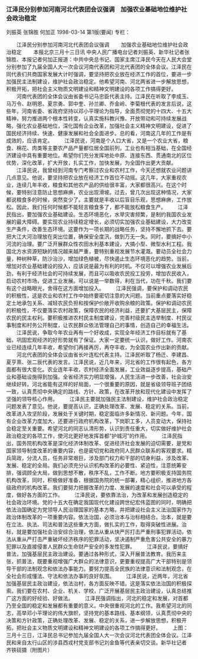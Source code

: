 ### 江泽民分别参加河南河北代表团会议强调　加强农业基础地位维护社会政治稳定
刘振英  张锦胜 何加正
1998-03-14
第1版(要闻)
专栏：

　　江泽民分别参加河南河北代表团会议强调
　　加强农业基础地位维护社会政治稳定
　　本报北京三月十三日讯  中央人民广播电台记者刘振英、新华社记者张锦胜、本报记者何加正报道：中共中央总书记、国家主席江泽民今天在人民大会堂分别参加了九届全国人大一次会议河南代表团和河北代表团的全体会议。江泽民在同代表们共商国家发展大计时强调，要坚持把农业放在经济工作的首位，要进一步加强民主法制建设，维护社会政治稳定。他希望河南、河北两省进一步解放思想，积极开拓，把社会主义物质文明建设和精神文明建设的各项工作搞得更好。
　　河南代表团的全体会议由省委书记马忠臣代表主持。江泽民在听取了李成玉、马万令、赵明恩、夏宗勇、郭中奎、孙兰卿、乔金岭、李菊根代表的发言后说，这些年，河南省委、省政府坚持以邓小平理论为指导，全面贯彻党的十四大、十五大精神，努力推进两个根本性转变，认真实施科教兴豫、开放带动和可持续发展战略，强化农业基础地位，深化国有企业改革，加强社会主义精神文明建设，促进了国民经济持续、快速、健康发展和社会全面进步。总的看，河南这几年的工作是有成效的，应该肯定。
　　江泽民说，河南是个人口大省，又是一个农业大省，粮食、棉花、肉类等主要农产品产量都位居全国前列，工业也有相当基础，在全国经济建设中具有重要地位。希望你们充分发挥地处中原、连接东西、贯通南北的区位优势，深化改革，扩大开放，扎实工作，加快发展，为全国作出更大贡献。
　　江泽民说，我曾经到河南专门考察过农业和农村工作，今天还想就农业问题讲几点意见。他说，要坚持把农业放在经济工作首位不动摇。这几年，大家重视农业，连续几年丰收，粮食和其他农产品的供给很丰富，大家都很高兴。在这个时候，要特别注意防止思想麻痹，农业出现滑坡。过去，曾几次出现这种情况，大家都说粮食多的时候，突然变少了。主要就是丰收以后盲目乐观，思想麻痹，工作放松。因此，我们任何时候都不能轻言粮食多了，都不能放松粮食生产。
　　江泽民指出，要加强农业基础建设。生态环境恶化，水旱灾害频繁，是制约我国农业发展的最大障碍。要实现农业持续稳定增长，必须切实加强农业基础建设，大力改变生产条件，改善生态环境。这要作为一项长期的战略任务，坚持不懈地抓下去。要把大江大河治理放在突出位置，确保安全度汛，做到万无一失。同时，要搞好中小河流的治理。要广泛开展群众性农田水利基本建设，大搞小型、微型水利工程。我国北方水资源短缺的情况越来越严重，要特别重视发展节水灌溉。要动员全社会力量，种树种草，防沙治沙，增加绿色植被，尽快遏止生态环境恶化的趋势。当前，增加对农业基础建设的投入，应该说是最为有利的时机。不仅可以增强农业发展后劲，有利于经济社会的可持续发展，而且可以吸收农民投工投劳，增加农民收入，启动农村市场，促进工业发展。可以说是一举数得，利在当代，功在千秋。我们要有这个战略眼光，舍得在这方面增加投入。
　　江泽民强调，要保护和调动农民的积极性，这是农业和农村工作中始终要密切注意的大问题。当前重点要落实好稳定土地承包关系、减轻农民负担和按保护价敞开收购余粮的政策。保护和调动农民的积极性，不仅要落实农村政策，保障农民的经济利益，还要扩大基层民主，保障农民的民主权利。要积极推进农村民主制度建设，完善村级民主选举制度、村民议事制度和村务公开制度，让农民群众依法管理自己的事情，创造自己的幸福生活。
　　江泽民说，争取今年农业再有一个好收成，实现全年经济工作目标就有了基础，巩固宏观经济的好形势就有了保证。大家一定要统一认识，做好工作。河南农业已经连续几年丰收，希望你们再接再厉，再夺丰收，为全国农业作出新的贡献。
　　河北代表团的全体会议由省长叶连松代表主持。江泽民听取了杨迁、李建昌、夏亨熹、张二辰代表的发言。江泽民说，近几年来，河北省的工作很有起色，各方面都有很大变化。农业连年丰收，农村经济全面发展，工业效益逐步提高，基础产业和基础设施得到加强。全省经济实力明显增强，人民生活进一步改善，社会治安继续好转。河北省能有这样的好局面，一个很重要的原因，就是省级领导班子团结一致，认真贯彻中央确定的路线、方针、政策，在改革开放和现代化建设中发挥了坚强的领导核心作用。
　　江泽民主要就加强民主法制建设，维护社会政治稳定问题发表了意见。他说，要提高认识，正确处理改革、发展、稳定的关系。当前，改革进入攻坚阶段，发展处于关键时期，稳定面临许多新情况、新问题。今年，国有企业改革力度加大，还要进行政府机构改革，下岗职工多，人员变动大，保持社会稳定至关重要。希望河北的同志认清形势，认识到责任重大，切实做好维护社会政治稳定的各项工作，使河北更好地发挥首都“护城河”的作用。
　　江泽民指出，国务院机构改革是深化经济体制改革、促进经济社会发展的迫切需要，是党和国家领导制度改革的重要内容，也是密切党和政府同人民群众联系的客观要求。精兵简政，分流人员，任务非常艰巨，涉及部门权力和干部的切身利益，涉及改革、发展、稳定的全局。我们必须充分认识机构改革的必要性、紧迫性，注意统筹安排，强调顾全大局，做到思想不散，秩序不乱，工作不断。地方要积极支持国务院机构改革，同时，积极做好准备，根据国务院的统一部署，精心组织，推进地方各级政府的机构改革。我们要努力把握改革的力度、发展的速度和社会可以承受的程度，做好各方面的工作。
　　江泽民说，要依靠法治，为改革和发展创造稳定的社会政治环境。党的十五大在确定我国现代化建设跨世纪宏伟蓝图的同时，明确把依法治国确定为党领导人民治理国家的基本方略，并把建设社会主义法治国家作为政治体制改革的一项重要内容。依法治国，必须治本与治标相结合。治本，就是要在立法、执法、司法和普法这些重大方面，做扎实的工作，取得突破性进展。治标，就是要加强社会治安综合治理，依法从重从快严厉打击严重刑事犯罪活动，依法从重从严打击严重破坏经济秩序的犯罪活动，坚决遏制严重危害公共安全的暴力犯罪以及直接侵害人民群众生命财产安全的多发性犯罪。
　　江泽民说，要搞好普法，加强基层民主政治建设。要通过各种形式，深入开展普法教育。我历来主张，抓普法，既要重视增强广大群众的法律意识，更要重视提高广大干部特别是领导干部的法制观念和依法办事能力。要努力提高全民族的法律意识和法制观念，在全社会形成懂法、守法和依法办事的良好氛围。
　　江泽民说，近两年，河北省加强基层民主政治建设，依法治村，各方面反映不错。这是落实依法治国的积极探索。我们要在农村、企业、机关、学校，广泛开展基层民主政治建设，认真总结推广这方面的好经验、好做法。
　　江泽民强调指出，河北的稳定和发展，对首都乃至全国的稳定和发展都有重要的意义。中央很重视河北的工作。我希望河北的同志，高举邓小平理论的伟大旗帜，坚持党的基本路线、基本纲领，认真贯彻中央的决策和方针政策，正确处理改革、发展、稳定的关系，进一步解放思想，积极开拓，把社会主义物质文明建设和精神文明建设的各项工作搞得更好。
　　上图：三月十三日，江泽民总书记参加九届全国人大一次会议河北代表团全体会议。江泽民和来自太行山区的涉县西戎村党支部书记刘金鱼等代表亲切交谈。新华社记者  齐铁砚摄（附图片）
